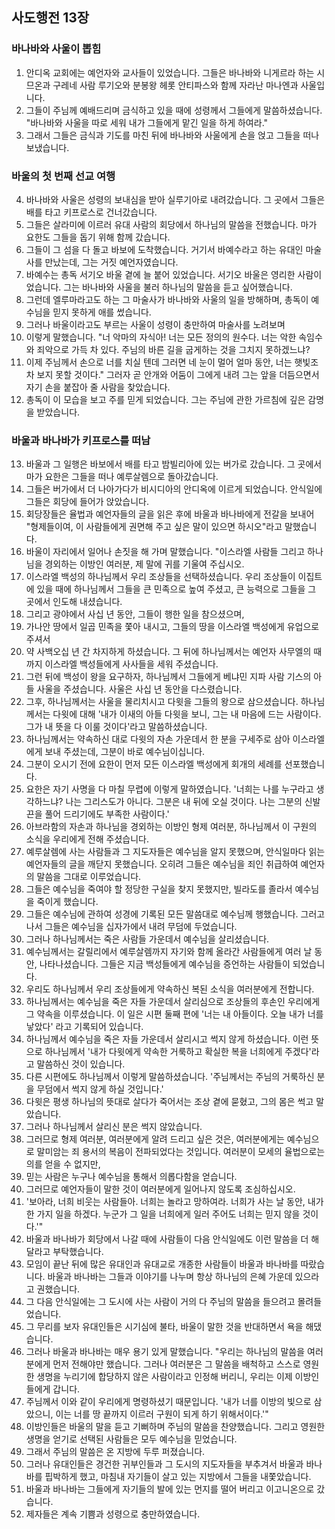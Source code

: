 ## 사도행전 13장

### 바나바와 사울이 뽑힘
1. 안디옥 교회에는 예언자와 교사들이 있었습니다. 그들은 바나바와 니게르라 하는 시므온과 구레네 사람 루기오와 분봉왕 헤롯 안티파스와 함께 자라난 마나엔과 사울입니다.
2. 그들이 주님께 예배드리며 금식하고 있을 때에 성령께서 그들에게 말씀하셨습니다. "바나바와 사울을 따로 세워 내가 그들에게 맡긴 일을 하게 하여라."
3. 그래서 그들은 금식과 기도를 마친 뒤에 바나바와 사울에게 손을 얹고 그들을 떠나 보냈습니다.
### 바울의 첫 번째 선교 여행
4. 바나바와 사울은 성령의 보내심을 받아 실루기아로 내려갔습니다. 그 곳에서 그들은 배를 타고 키프로스로 건너갔습니다.
5. 그들은 살라미에 이르러 유대 사람의 회당에서 하나님의 말씀을 전했습니다. 마가 요한도 그들을 돕기 위해 함께 갔습니다.
6. 그들이 그 섬을 다 돌고 바보에 도착했습니다. 거기서 바예수라고 하는 유대인 마술사를 만났는데, 그는 거짓 예언자였습니다.
7. 바예수는 총독 서기오 바울 곁에 늘 붙어 있었습니다. 서기오 바울은 영리한 사람이었습니다. 그는 바나바와 사울을 불러 하나님의 말씀을 듣고 싶어했습니다.
8. 그런데 엘루마라고도 하는 그 마술사가 바나바와 사울의 일을 방해하며, 총독이 예수님을 믿지 못하게 애를 썼습니다.
9. 그러나 바울이라고도 부르는 사울이 성령이 충만하여 마술사를 노려보며
10. 이렇게 말했습니다. "너 악마의 자식아! 너는 모든 정의의 원수다. 너는 악한 속임수와 죄악으로 가득 차 있다. 주님의 바른 길을 굽게하는 것을 그치지 못하겠느냐?
11. 이제 주님께서 손으로 너를 치실 텐데 그러면 네 눈이 멀어 얼마 동안, 너는 햇빛조차 보지 못할 것이다." 그러자 곧 안개와 어둠이 그에게 내려 그는 앞을 더듬으면서 자기 손을 붙잡아 줄 사람을 찾았습니다.
12. 총독이 이 모습을 보고 주를 믿게 되었습니다. 그는 주님에 관한 가르침에 깊은 감명을 받았습니다.
### 바울과 바나바가 키프로스를 떠남
13. 바울과 그 일행은 바보에서 배를 타고 밤빌리아에 있는 버가로 갔습니다. 그 곳에서 마가 요한은 그들을 떠나 예루살렘으로 돌아갔습니다.
14. 그들은 버가에서 더 나아가다가 비시디아의 안디옥에 이르게 되었습니다. 안식일에 그들은 회당에 들어가 앉았습니다.
15. 회당장들은 율법과 예언자들의 글을 읽은 후에 바울과 바나바에게 전갈을 보내어 "형제들이여, 이 사람들에게 권면해 주고 싶은 말이 있으면 하시오"라고 말했습니다.
16. 바울이 자리에서 일어나 손짓을 해 가며 말했습니다. "이스라엘 사람들 그리고 하나님을 경외하는 이방인 여러분, 제 말에 귀를 기울여 주십시오.
17. 이스라엘 백성의 하나님께서 우리 조상들을 선택하셨습니다. 우리 조상들이 이집트에 있을 때에 하나님께서 그들을 큰 민족으로 높여 주셨고, 큰 능력으로 그들을 그 곳에서 인도해 내셨습니다.
18. 그리고 광야에서 사십 년 동안, 그들이 행한 일을 참으셨으며,
19. 가나안 땅에서 일곱 민족을 쫓아 내시고, 그들의 땅을 이스라엘 백성에게 유업으로 주셔서
20. 약 사백오십 년 간 차지하게 하셨습니다. 그 뒤에 하나님께서는 예언자 사무엘의 때까지 이스라엘 백성들에게 사사들을 세워 주셨습니다.
21. 그런 뒤에 백성이 왕을 요구하자, 하나님께서 그들에게 베냐민 지파 사람 기스의 아들 사울을 주셨습니다. 사울은 사십 년 동안을 다스렸습니다.
22. 그후, 하나님께서는 사울을 물리치시고 다윗을 그들의 왕으로 삼으셨습니다. 하나님께서는 다윗에 대해 '내가 이새의 아들 다윗을 보니, 그는 내 마음에 드는 사람이다. 그가 내 뜻을 다 이룰 것이다'라고 말씀하셨습니다.
23. 하나님께서는 약속하신 대로 다윗의 자손 가운데서 한 분을 구세주로 삼아 이스라엘에게 보내 주셨는데, 그분이 바로 예수님이십니다.
24. 그분이 오시기 전에 요한이 먼저 모든 이스라엘 백성에게 회개의 세례를 선포했습니다.
25. 요한은 자기 사명을 다 마칠 무렵에 이렇게 말하였습니다. '너희는 나를 누구라고 생각하느냐? 나는 그리스도가 아니다. 그분은 내 뒤에 오실 것이다. 나는 그분의 신발 끈을 풀어 드리기에도 부족한 사람이다.'
26. 아브라함의 자손과 하나님을 경외하는 이방인 형제 여러분, 하나님께서 이 구원의 소식을 우리에게 전해 주셨습니다.
27. 예루살렘에 사는 사람들과 그 지도자들은 예수님을 알지 못했으며, 안식일마다 읽는 예언자들의 글을 깨닫지 못했습니다. 오히려 그들은 예수님을 죄인 취급하여 예언자의 말씀을 그대로 이루었습니다.
28. 그들은 예수님을 죽여야 할 정당한 구실을 찾지 못했지만, 빌라도를 졸라서 예수님을 죽이게 했습니다.
29. 그들은 예수님에 관하여 성경에 기록된 모든 말씀대로 예수님께 행했습니다. 그러고 나서 그들은 예수님을 십자가에서 내려 무덤에 두었습니다.
30. 그러나 하나님께서는 죽은 사람들 가운데서 예수님을 살리셨습니다.
31. 예수님께서는 갈릴리에서 예루살렘까지 자기와 함께 올라간 사람들에게 여러 날 동안, 나타나셨습니다. 그들은 지금 백성들에게 예수님을 증언하는 사람들이 되었습니다.
32. 우리도 하나님께서 우리 조상들에게 약속하신 복된 소식을 여러분에게 전합니다.
33. 하나님께서는 예수님을 죽은 자들 가운데서 살리심으로 조상들의 후손인 우리에게 그 약속을 이루셨습니다. 이 일은 시편 둘째 편에 '너는 내 아들이다. 오늘 내가 너를 낳았다' 라고 기록되어 있습니다.
34. 하나님께서 예수님을 죽은 자들 가운데서 살리시고 썩지 않게 하셨습니다. 이런 뜻으로 하나님께서 '내가 다윗에게 약속한 거룩하고 확실한 복을 너희에게 주겠다'라고 말씀하신 것이 있습니다.
35. 다른 시편에도 하나님께서 이렇게 말씀하셨습니다. '주님께서는 주님의 거룩하신 분을 무덤에서 썩지 않게 하실 것입니다.'
36. 다윗은 평생 하나님의 뜻대로 살다가 죽어서는 조상 곁에 묻혔고, 그의 몸은 썩고 말았습니다.
37. 그러나 하나님께서 살리신 분은 썩지 않았습니다.
38. 그러므로 형제 여러분, 여러분에게 알려 드리고 싶은 것은, 여러분에게는 예수님으로 말미암는 죄 용서의 복음이 전파되었다는 것입니다. 여러분이 모세의 율법으로는 의를 얻을 수 없지만,
39. 믿는 사람은 누구나 예수님을 통해서 의롭다함을 얻습니다.
40. 그러므로 예언자들이 말한 것이 여러분에게 일어나지 않도록 조심하십시오.
41. '보아라, 너희 비웃는 사람들아. 너희는 놀라고 망하여라. 너희가 사는 날 동안, 내가 한 가지 일을 하겠다. 누군가 그 일을 너희에게 일러 주어도 너희는 믿지 않을 것이다.'"
42. 바울과 바나바가 회당에서 나갈 때에 사람들이 다음 안식일에도 이런 말씀을 더 해 달라고 부탁했습니다.
43. 모임이 끝난 뒤에 많은 유대인과 유대교로 개종한 사람들이 바울과 바나바를 따랐습니다. 바울과 바나바는 그들과 이야기를 나누며 항상 하나님의 은혜 가운데 있으라고 권했습니다.
44. 그 다음 안식일에는 그 도시에 사는 사람이 거의 다 주님의 말씀을 들으려고 몰려들었습니다.
45. 그 무리를 보자 유대인들은 시기심에 불타, 바울이 말한 것을 반대하면서 욕을 해댔습니다.
46. 그러나 바울과 바나바는 매우 용기 있게 말했습니다. "우리는 하나님의 말씀을 여러분에게 먼저 전해야만 했습니다. 그러나 여러분은 그 말씀을 배척하고 스스로 영원한 생명을 누리기에 합당하지 않은 사람이라고 인정해 버리니, 우리는 이제 이방인들에게 갑니다.
47. 주님께서 이와 같이 우리에게 명령하셨기 때문입니다. '내가 너를 이방의 빛으로 삼았으니, 이는 너를 땅 끝까지 이르러 구원이 되게 하기 위해서이다.'"
48. 이방인들은 바울의 말을 듣고 기뻐하며 주님의 말씀을 찬양했습니다. 그리고 영원한 생명을 얻기로 선택된 사람들은 모두 예수님을 믿었습니다.
49. 그래서 주님의 말씀은 온 지방에 두루 퍼졌습니다.
50. 그러나 유대인들은 경건한 귀부인들과 그 도시의 지도자들을 부추겨서 바울과 바나바를 핍박하게 했고, 마침내 자기들이 살고 있는 지방에서 그들을 내쫓았습니다.
51. 바울과 바나바는 그들에게 자기들의 발에 있는 먼지를 떨어 버리고 이고니온으로 갔습니다.
52. 제자들은 계속 기쁨과 성령으로 충만하였습니다.